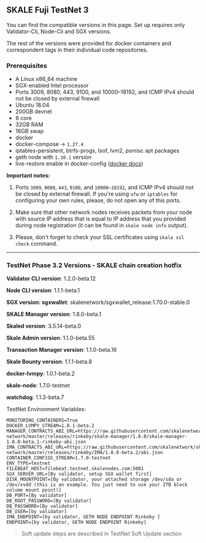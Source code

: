 ## SKALE Fuji TestNet 3

You can find the compatible versions in this page. Set up requires only Validator-Cli, Node-Cli and SGX versions.

The rest of the versions were provided for docker containers and correspondent tags in their individual code repositories.

### **Prerequisites**

-   A Linux x86_64 machine
-   SGX-enabled Intel processor
-   Ports 3009, 8080, 443, 9100, and 10000–18192, and ICMP IPv4 should not be closed by external firewall
-   Ubuntu 18.04
-   200GB devnet
-   8 core
-   32GB RAM
-   16GB swap
-   docker
-   docker-compose -> `1.27.4`
-   iptables-persistent, btrfs-progs, lsof, lvm2, psmisc apt packages 
-   geth node with `1.10.1` version
-   live-restore enable in docker-config ([docker docs](https://docs.docker.com/config/containers/live-restore/))

**Important notes:**  

1.  Ports `3009`, `8080`, `443`, `9100`, and `10000–18192`, and ICMP IPv4 should not be closed by external firewall.
If you're using `ufw` or `iptables` for configuring your own rules, please, do not open any of this ports.

2.  Make sure that other network nodes receives packets from your node with source IP address that is equal to IP address that you provided during node registration (it can be found in `skale node info` output).

3.  Please, don't forget to check your SSL certificates using `skale ssl check` command.

* * *

### TestNet Phase 3.2 Versions - SKALE chain creation hotfix

**Validator CLI version**: 1.2.0-beta.12

**Node CLI version**: 1.1.1-beta.1

**SGX version: sgxwallet**: skalenetwork/sgxwallet_release:1.70.0-stable.0

**SKALE Manager version**: 1.8.0-beta.1

**Skaled version**: 3.5.14-beta.0

**Skale Admin version**: 1.1.0-beta.55

**Transaction Manager version**: 1.1.0-beta.16

**Skale Bounty version**: 1.1.1-beta.8

**docker-lvmpy**: 1.0.1-beta.2

**skale-node**: 1.7.0-testnet

**watchdog**: 1.1.3-beta.7

TestNet Environment Variables: 

```shell
MONITORING_CONTAINERS=True
DOCKER_LVMPY_STREAM=1.0.1-beta.2
MANAGER_CONTRACTS_ABI_URL=https://raw.githubusercontent.com/skalenetwork/skale-network/master/releases/rinkeby/skale-manager/1.8.0/skale-manager-1.8.0-beta.1-rinkeby-abi.json
IMA_CONTRACTS_ABI_URL=https://raw.githubusercontent.com/skalenetwork/skale-network/master/releases/rinkeby/IMA/1.0.0-beta.2/abi.json
CONTAINER_CONFIGS_STREAM=1.7.0-testnet
ENV_TYPE=testnet
FILEBEAT_HOST=filebeat.testnet.skalenodes.com:5001
SGX_SERVER_URL=[By validator, setup SGX wallet first]
DISK_MOUNTPOINT=[By validator, your attached storage /dev/sda or /dev/xvdd (this is an example. You just need to use your 2TB block volume mount point)]
DB_PORT=[By validator]
DB_ROOT_PASSWORD=[By validator]
DB_PASSWORD=[By validator]
DB_USER=[by validator]
IMA_ENDPOINT=[by validator, GETH NODE ENDPOINT Rinkeby ]
ENDPOINT=[by validator, GETH NODE ENDPOINT Rinkeby]
```

> Soft update steps are described in TestNet Soft Update section
